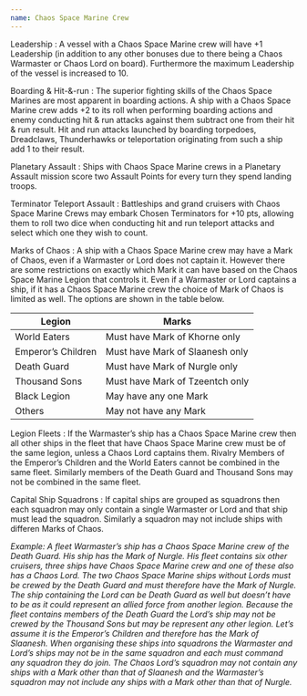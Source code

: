 ```yaml
---
name: Chaos Space Marine Crew
---
```

Leadership
: A vessel with a Chaos Space Marine crew will have +1 Leadership (in addition to any other bonuses due to there being a Chaos Warmaster or Chaos Lord on board). Furthermore the maximum Leadership of the vessel is increased to 10.

Boarding &amp; Hit-&amp;-run
: The superior fighting skills of the Chaos Space Marines are most apparent in boarding actions. A ship with a Chaos Space Marine crew adds +2 to its roll when performing boarding actions and enemy conducting hit &amp; run attacks against them subtract one from their hit &amp; run result. Hit and run attacks launched by boarding torpedoes, Dreadclaws, Thunderhawks or teleportation originating from such a ship add 1 to their result.

Planetary Assault
: Ships with Chaos Space Marine crews in a Planetary Assault mission score two Assault Points for every turn they spend landing troops.

Terminator Teleport Assault
: Battleships and grand cruisers with Chaos Space Marine Crews may embark Chosen Terminators for +10 pts, allowing them to roll two dice when conducting hit and run teleport attacks and select which one they wish to count.

Marks of Chaos
: A ship with a Chaos Space Marine crew may have a Mark of Chaos, even if a Warmaster or Lord does not captain it. However there are some restrictions on exactly which Mark it can have based on the Chaos Space Marine Legion that controls it. Even if a Warmaster or Lord captains a ship, if it has a Chaos Space Marine crew the choice of Mark of Chaos is limited as well. The options are shown in the table below.

|Legion |Marks|
--- | ---
|World Eaters|Must have Mark of Khorne only|
|Emperor’s Children|Must have Mark of Slaanesh only|
|Death Guard|Must have Mark of Nurgle only|
|Thousand Sons|Must have Mark of Tzeentch only|
|Black Legion|May have any one Mark|
|Others|May not have any Mark|

Legion Fleets
: If the Warmaster’s ship has a Chaos Space Marine crew then all other ships in the fleet that have Chaos Space Marine crew must be of the same legion, unless a Chaos Lord captains them. Rivalry Members of the Emperor’s Children and the World Eaters cannot be combined in the same fleet. Similarly members of the Death Guard and Thousand Sons may not be combined in the same fleet. 

Capital Ship Squadrons 
: If capital ships are grouped as squadrons then each squadron may only contain a single Warmaster or Lord and that ship must lead the squadron. Similarly a squadron may not include ships with differen  Marks of Chaos. 

*Example: A fleet Warmaster’s ship has a Chaos Space Marine crew of the Death Guard. His ship has the Mark of Nurgle. His fleet contains six other cruisers, three ships have Chaos Space Marine crew and one of these also has a Chaos Lord. The two Chaos Space Marine ships without Lords must be crewed by the Death Guard and must therefore have the Mark of Nurgle. The ship containing the Lord can be Death Guard as well but doesn’t have to be as it could represent an allied force from another legion. Because the fleet contains members of the Death Guard the Lord’s ship may not be crewed by the Thousand Sons but may be represent any other legion. Let’s assume it is the Emperor’s Children and therefore has the Mark of Slaanesh. When organising these ships into squadrons the Warmaster and Lord’s ships may not be in the same squadron and each must command any squadron they do join. The Chaos Lord’s squadron may not contain any ships with a Mark other than that of Slaanesh and the Warmaster’s squadron may not include any ships with a Mark other than that of Nurgle.*